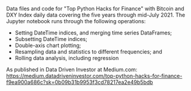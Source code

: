 Data files and code for "Top Python Hacks for Finance" with Bitcoin and DXY Index daily data covering the five years through mid-July 2021. The Jupyter notebook runs through the following operations:
- Setting DateTime indices, and merging time series DataFrames;
- Subsetting DateTime indices;
- Double-axis chart plotting;
- Resampling data and statistics to different frequencies; and
- Rolling data analysis, including regression

As published in Data Driven Investor at Medium.com: https://medium.datadriveninvestor.com/top-python-hacks-for-finance-f9ea900a686c?sk=0b09b31b9953f3cd78217ea2e49b5bdb
